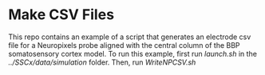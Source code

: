 # Make CSV Files
This repo contains an example of a script that generates an electrode csv file for a Neuropixels probe aligned with the central column of the BBP somatosensory cortex model. To run this example, first run *launch.sh* in the *../SSCx/data/simulation* folder. Then, run *WriteNPCSV.sh*
